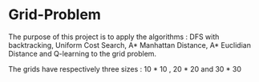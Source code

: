 # Grid-Problem

The purpose of this project is to apply the algorithms : DFS with backtracking, Uniform Cost Search, A* Manhattan Distance, A* Euclidian Distance and Q-learning to the grid problem.

The grids have respectively three sizes : 10 * 10 , 20 * 20  and 30 * 30 
